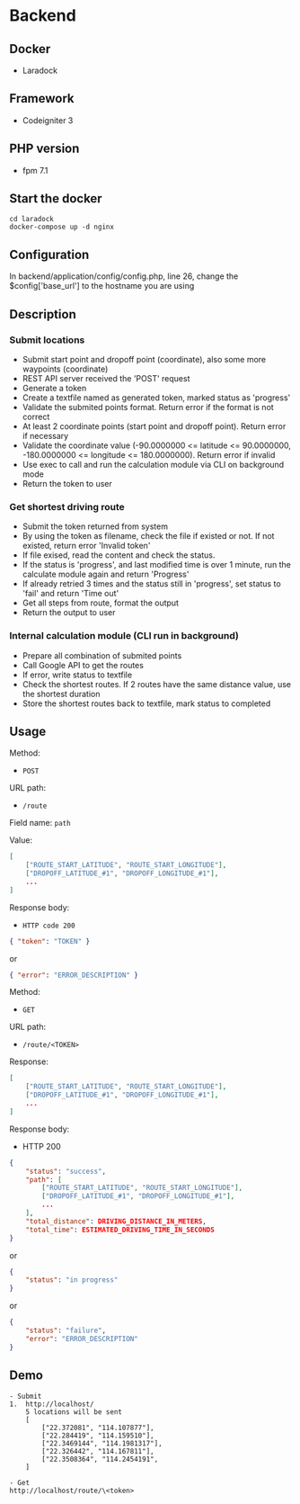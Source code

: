 # Backend

## Docker
- Laradock

## Framework
- Codeigniter 3

## PHP version
- fpm 7.1 

## Start the docker
```
cd laradock
docker-compose up -d nginx
```

## Configuration
In backend/application/config/config.php, line 26, change the $config['base_url'] to the hostname you are using

## Description

### Submit locations
- Submit start point and dropoff point (coordinate), also some more waypoints (coordinate)
- REST API server received the 'POST' request
- Generate a token
- Create a textfile named as generated token, marked status as 'progress'
- Validate the submited points format. Return error if the format is not correct
- At least 2 coordinate points (start point and dropoff point). Return error if necessary
- Validate the coordinate value (-90.0000000 <= latitude <= 90.0000000, -180.0000000 <= longitude <= 180.0000000). Return error if invalid
- Use exec to call and run the calculation module via CLI on background mode
- Return the token to user

### Get shortest driving route
- Submit the token returned from system
- By using the token as filename, check the file if existed or not. If not existed, return error 'Invalid token'
- If file exised, read the content and check the status. 
- If the status is 'progress', and last modified time is over 1 minute, run the calculate module again and return 'Progress'
- If already retried 3 times and the status still in 'progress', set status to 'fail' and return 'Time out'
- Get all steps from route, format the output
- Return the output to user

### Internal calculation module (CLI run in background)
- Prepare all combination of submited points
- Call Google API to get the routes
- If error, write status to textfile
- Check the shortest routes. If 2 routes have the same distance value, use the shortest duration
- Store the shortest routes back to textfile, mark status to completed

## Usage
Method:
- `POST`

URL path:
- `/route`

Field name:
`path`

Value:
```json
[
	["ROUTE_START_LATITUDE", "ROUTE_START_LONGITUDE"],
	["DROPOFF_LATITUDE_#1", "DROPOFF_LONGITUDE_#1"],
	...
]
```

Response body:  
 - `HTTP code 200`  

```json
{ "token": "TOKEN" }
```

or

```json
{ "error": "ERROR_DESCRIPTION" }
```

Method:
- `GET`

URL path:
- `/route/<TOKEN>`

Response:
```json
[
	["ROUTE_START_LATITUDE", "ROUTE_START_LONGITUDE"],
	["DROPOFF_LATITUDE_#1", "DROPOFF_LONGITUDE_#1"],
	...
]
```

Response body:  
- HTTP 200  

```json
{
	"status": "success",
	"path": [
		["ROUTE_START_LATITUDE", "ROUTE_START_LONGITUDE"],
		["DROPOFF_LATITUDE_#1", "DROPOFF_LONGITUDE_#1"],
		...
	],
	"total_distance": DRIVING_DISTANCE_IN_METERS,
	"total_time": ESTIMATED_DRIVING_TIME_IN_SECONDS
}
```  
or  

```json
{
	"status": "in progress"
}
```  
or  

```json
{
	"status": "failure",
	"error": "ERROR_DESCRIPTION"
}
```

## Demo
```
- Submit
1. 	http://localhost/
	5 locations will be sent
	[
		["22.372081", "114.107877"],
		["22.284419", "114.159510"],
		["22.3469144", "114.1981317"],
		["22.326442", "114.167811"],
		["22.3508364", "114.2454191",
	]
```

```
- Get
http://localhost/route/\<token>
```
